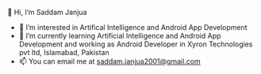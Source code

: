  👋 Hi, I’m Saddam Janjua
- 👀 I’m interested in Artifical Intelligence and Android App Development
- 🌱 I’m currently learning Artificial Intelligence and Android App Development and working as Android Developer in Xyron Technologies pvt ltd, Islamabad, Pakistan
- 📫  You can email me at saddam.janjua2001@gmail.com


<!---
Saddam302/Saddam302 is a ✨ special ✨ repository because its `README.md` (this file) appears on your GitHub profile.
You can click the Preview link to take a look at your changes.
--->
